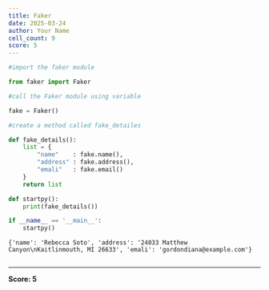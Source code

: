 ```yaml
---
title: Faker
date: 2025-03-24
author: Your Name
cell_count: 9
score: 5
---
```


```python
#import the faker module
```


```python
from faker import Faker
```


```python
#call the Faker module using variable
```


```python
fake = Faker()
```


```python
#create a method called fake_detailes
```


```python
def fake_details():
    list = {
        "name"    : fake.name(),
        "address" : fake.address(),
        "emali"   : fake.email()
    }
    return list
```


```python
def startpy():
    print(fake_details())
```


```python
if __name__ == '__main__':
    startpy()
```

    {'name': 'Rebecca Soto', 'address': '24033 Matthew Canyon\nKaitlinmouth, MI 26633', 'emali': 'gordondiana@example.com'}



```python

```


---
**Score: 5**
